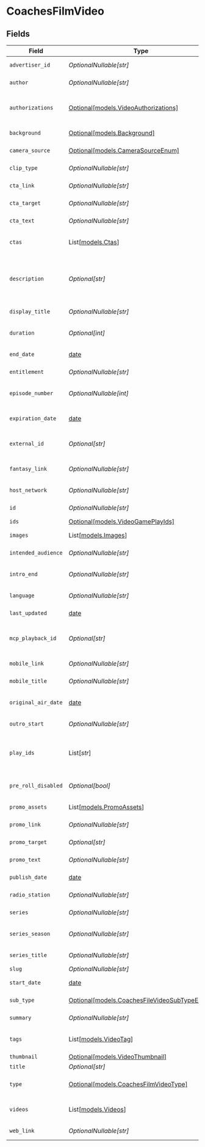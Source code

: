 # CoachesFilmVideo


## Fields

| Field                                                                                                           | Type                                                                                                            | Required                                                                                                        | Description                                                                                                     | Example                                                                                                         |
| --------------------------------------------------------------------------------------------------------------- | --------------------------------------------------------------------------------------------------------------- | --------------------------------------------------------------------------------------------------------------- | --------------------------------------------------------------------------------------------------------------- | --------------------------------------------------------------------------------------------------------------- |
| `advertiser_id`                                                                                                 | *OptionalNullable[str]*                                                                                         | :heavy_minus_sign:                                                                                              | Associated advertiser ID                                                                                        |                                                                                                                 |
| `author`                                                                                                        | *OptionalNullable[str]*                                                                                         | :heavy_minus_sign:                                                                                              | Content author                                                                                                  |                                                                                                                 |
| `authorizations`                                                                                                | [Optional[models.VideoAuthorizations]](../models/videoauthorizations.md)                                        | :heavy_minus_sign:                                                                                              | Authorization requirements for video access                                                                     |                                                                                                                 |
| `background`                                                                                                    | [Optional[models.Background]](../models/background.md)                                                          | :heavy_minus_sign:                                                                                              | Background configuration                                                                                        |                                                                                                                 |
| `camera_source`                                                                                                 | [Optional[models.CameraSourceEnum]](../models/camerasourceenum.md)                                              | :heavy_minus_sign:                                                                                              | Location of the camera                                                                                          |                                                                                                                 |
| `clip_type`                                                                                                     | *OptionalNullable[str]*                                                                                         | :heavy_minus_sign:                                                                                              | Type of video clip                                                                                              |                                                                                                                 |
| `cta_link`                                                                                                      | *OptionalNullable[str]*                                                                                         | :heavy_minus_sign:                                                                                              | Call-to-action link                                                                                             |                                                                                                                 |
| `cta_target`                                                                                                    | *OptionalNullable[str]*                                                                                         | :heavy_minus_sign:                                                                                              | Call-to-action target                                                                                           |                                                                                                                 |
| `cta_text`                                                                                                      | *OptionalNullable[str]*                                                                                         | :heavy_minus_sign:                                                                                              | Call-to-action text                                                                                             |                                                                                                                 |
| `ctas`                                                                                                          | List[[models.Ctas](../models/ctas.md)]                                                                          | :heavy_minus_sign:                                                                                              | Call-to-action elements                                                                                         |                                                                                                                 |
| `description`                                                                                                   | *Optional[str]*                                                                                                 | :heavy_minus_sign:                                                                                              | Play description                                                                                                | 9-C.Boswell kicks 64 yards from PIT 35 to NE 1. 4-A.Gibson to NE 27 for 26 yards (33-J.Sawyer; 28-M.Killebrew). |
| `display_title`                                                                                                 | *OptionalNullable[str]*                                                                                         | :heavy_minus_sign:                                                                                              | Display title override                                                                                          |                                                                                                                 |
| `duration`                                                                                                      | *Optional[int]*                                                                                                 | :heavy_minus_sign:                                                                                              | Video duration in seconds                                                                                       | 17                                                                                                              |
| `end_date`                                                                                                      | [date](https://docs.python.org/3/library/datetime.html#date-objects)                                            | :heavy_minus_sign:                                                                                              | Content end date                                                                                                |                                                                                                                 |
| `entitlement`                                                                                                   | *OptionalNullable[str]*                                                                                         | :heavy_minus_sign:                                                                                              | Entitlement information                                                                                         |                                                                                                                 |
| `episode_number`                                                                                                | *OptionalNullable[int]*                                                                                         | :heavy_minus_sign:                                                                                              | Episode number if part of series                                                                                |                                                                                                                 |
| `expiration_date`                                                                                               | [date](https://docs.python.org/3/library/datetime.html#date-objects)                                            | :heavy_minus_sign:                                                                                              | Content expiration date                                                                                         | 2035-09-19T18:13:06.000Z                                                                                        |
| `external_id`                                                                                                   | *Optional[str]*                                                                                                 | :heavy_minus_sign:                                                                                              | External video identifier                                                                                       | o6FLUd-MqGjGe2pn9AWzmQ                                                                                          |
| `fantasy_link`                                                                                                  | *OptionalNullable[str]*                                                                                         | :heavy_minus_sign:                                                                                              | Related fantasy content link                                                                                    |                                                                                                                 |
| `host_network`                                                                                                  | *OptionalNullable[str]*                                                                                         | :heavy_minus_sign:                                                                                              | Broadcasting network                                                                                            |                                                                                                                 |
| `id`                                                                                                            | *OptionalNullable[str]*                                                                                         | :heavy_minus_sign:                                                                                              | Internal content ID                                                                                             |                                                                                                                 |
| `ids`                                                                                                           | [Optional[models.VideoGamePlayIds]](../models/videogameplayids.md)                                              | :heavy_minus_sign:                                                                                              | N/A                                                                                                             |                                                                                                                 |
| `images`                                                                                                        | List[[models.Images](../models/images.md)]                                                                      | :heavy_minus_sign:                                                                                              | Associated images                                                                                               |                                                                                                                 |
| `intended_audience`                                                                                             | *OptionalNullable[str]*                                                                                         | :heavy_minus_sign:                                                                                              | Target audience                                                                                                 |                                                                                                                 |
| `intro_end`                                                                                                     | *OptionalNullable[str]*                                                                                         | :heavy_minus_sign:                                                                                              | Introduction end timestamp                                                                                      |                                                                                                                 |
| `language`                                                                                                      | *OptionalNullable[str]*                                                                                         | :heavy_minus_sign:                                                                                              | Content language                                                                                                |                                                                                                                 |
| `last_updated`                                                                                                  | [date](https://docs.python.org/3/library/datetime.html#date-objects)                                            | :heavy_minus_sign:                                                                                              | Last update timestamp                                                                                           |                                                                                                                 |
| `mcp_playback_id`                                                                                               | *Optional[str]*                                                                                                 | :heavy_minus_sign:                                                                                              | Media control platform playback ID                                                                              | 2308013                                                                                                         |
| `mobile_link`                                                                                                   | *OptionalNullable[str]*                                                                                         | :heavy_minus_sign:                                                                                              | Mobile-specific link                                                                                            |                                                                                                                 |
| `mobile_title`                                                                                                  | *OptionalNullable[str]*                                                                                         | :heavy_minus_sign:                                                                                              | Mobile-specific title                                                                                           |                                                                                                                 |
| `original_air_date`                                                                                             | [date](https://docs.python.org/3/library/datetime.html#date-objects)                                            | :heavy_minus_sign:                                                                                              | Original broadcast air date                                                                                     | 2025-09-21T07:00:00.000Z                                                                                        |
| `outro_start`                                                                                                   | *OptionalNullable[str]*                                                                                         | :heavy_minus_sign:                                                                                              | Outro start timestamp                                                                                           |                                                                                                                 |
| `play_ids`                                                                                                      | List[*str*]                                                                                                     | :heavy_minus_sign:                                                                                              | Play identifiers associated with this video                                                                     | [<br/>"40"<br/>]                                                                                                |
| `pre_roll_disabled`                                                                                             | *Optional[bool]*                                                                                                | :heavy_minus_sign:                                                                                              | Whether pre-roll ads are disabled                                                                               |                                                                                                                 |
| `promo_assets`                                                                                                  | List[[models.PromoAssets](../models/promoassets.md)]                                                            | :heavy_minus_sign:                                                                                              | Promotional assets                                                                                              |                                                                                                                 |
| `promo_link`                                                                                                    | *OptionalNullable[str]*                                                                                         | :heavy_minus_sign:                                                                                              | Promotional link                                                                                                |                                                                                                                 |
| `promo_target`                                                                                                  | *Optional[str]*                                                                                                 | :heavy_minus_sign:                                                                                              | Promotional link target                                                                                         |                                                                                                                 |
| `promo_text`                                                                                                    | *OptionalNullable[str]*                                                                                         | :heavy_minus_sign:                                                                                              | Promotional text                                                                                                |                                                                                                                 |
| `publish_date`                                                                                                  | [date](https://docs.python.org/3/library/datetime.html#date-objects)                                            | :heavy_minus_sign:                                                                                              | Content publish date                                                                                            | 2025-09-22T10:00:00.000Z                                                                                        |
| `radio_station`                                                                                                 | *OptionalNullable[str]*                                                                                         | :heavy_minus_sign:                                                                                              | Associated radio station                                                                                        |                                                                                                                 |
| `series`                                                                                                        | *OptionalNullable[str]*                                                                                         | :heavy_minus_sign:                                                                                              | Series information                                                                                              |                                                                                                                 |
| `series_season`                                                                                                 | *OptionalNullable[str]*                                                                                         | :heavy_minus_sign:                                                                                              | Series season if applicable                                                                                     |                                                                                                                 |
| `series_title`                                                                                                  | *OptionalNullable[str]*                                                                                         | :heavy_minus_sign:                                                                                              | Series title if part of series                                                                                  |                                                                                                                 |
| `slug`                                                                                                          | *OptionalNullable[str]*                                                                                         | :heavy_minus_sign:                                                                                              | URL slug                                                                                                        |                                                                                                                 |
| `start_date`                                                                                                    | [date](https://docs.python.org/3/library/datetime.html#date-objects)                                            | :heavy_minus_sign:                                                                                              | Content start date                                                                                              |                                                                                                                 |
| `sub_type`                                                                                                      | [Optional[models.CoachesFileVideoSubTypeEnum]](../models/coachesfilevideosubtypeenum.md)                        | :heavy_minus_sign:                                                                                              | Coaches film sub types                                                                                          |                                                                                                                 |
| `summary`                                                                                                       | *OptionalNullable[str]*                                                                                         | :heavy_minus_sign:                                                                                              | Content summary                                                                                                 |                                                                                                                 |
| `tags`                                                                                                          | List[[models.VideoTag](../models/videotag.md)]                                                                  | :heavy_minus_sign:                                                                                              | Content tags and metadata                                                                                       |                                                                                                                 |
| `thumbnail`                                                                                                     | [Optional[models.VideoThumbnail]](../models/videothumbnail.md)                                                  | :heavy_minus_sign:                                                                                              | N/A                                                                                                             |                                                                                                                 |
| `title`                                                                                                         | *Optional[str]*                                                                                                 | :heavy_minus_sign:                                                                                              | Video title                                                                                                     | PIT  KO  PIT 35                                                                                                 |
| `type`                                                                                                          | [Optional[models.CoachesFilmVideoType]](../models/coachesfilmvideotype.md)                                      | :heavy_minus_sign:                                                                                              | Content type (always "video")                                                                                   |                                                                                                                 |
| `videos`                                                                                                        | List[[models.Videos](../models/videos.md)]                                                                      | :heavy_minus_sign:                                                                                              | Additional video information                                                                                    |                                                                                                                 |
| `web_link`                                                                                                      | *OptionalNullable[str]*                                                                                         | :heavy_minus_sign:                                                                                              | Web-specific link                                                                                               |                                                                                                                 |